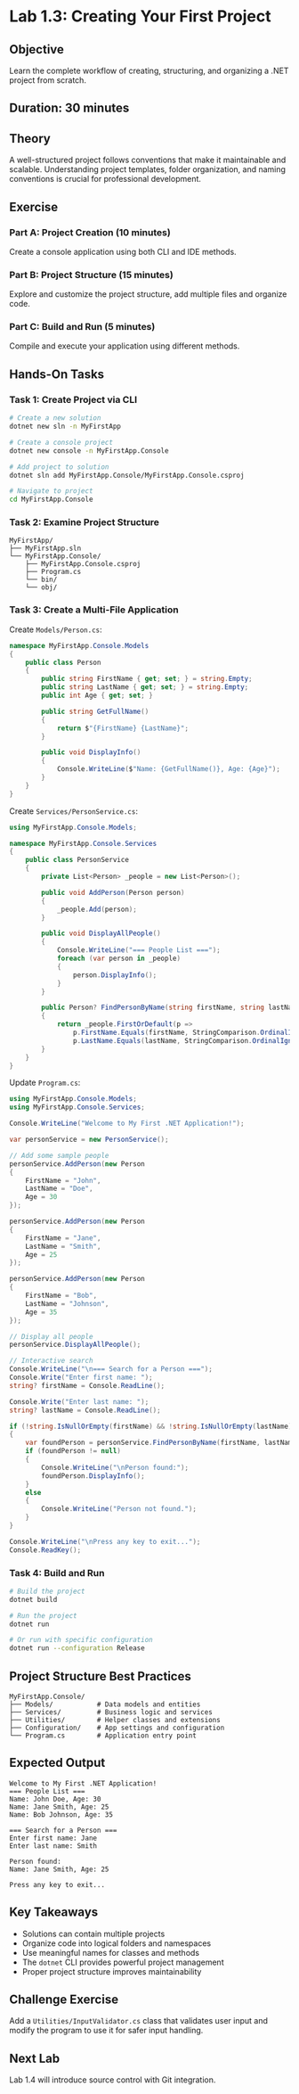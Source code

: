 # Lab 1.3: Creating Your First Project

## Objective
Learn the complete workflow of creating, structuring, and organizing a .NET project from scratch.

## Duration: 30 minutes

## Theory
A well-structured project follows conventions that make it maintainable and scalable. Understanding project templates, folder organization, and naming conventions is crucial for professional development.

## Exercise

### Part A: Project Creation (10 minutes)
Create a console application using both CLI and IDE methods.

### Part B: Project Structure (15 minutes)
Explore and customize the project structure, add multiple files and organize code.

### Part C: Build and Run (5 minutes)
Compile and execute your application using different methods.

## Hands-On Tasks

### Task 1: Create Project via CLI
```bash
# Create a new solution
dotnet new sln -n MyFirstApp

# Create a console project
dotnet new console -n MyFirstApp.Console

# Add project to solution
dotnet sln add MyFirstApp.Console/MyFirstApp.Console.csproj

# Navigate to project
cd MyFirstApp.Console
```

### Task 2: Examine Project Structure
```
MyFirstApp/
├── MyFirstApp.sln
└── MyFirstApp.Console/
    ├── MyFirstApp.Console.csproj
    ├── Program.cs
    └── bin/
    └── obj/
```

### Task 3: Create a Multi-File Application
Create `Models/Person.cs`:
```csharp
namespace MyFirstApp.Console.Models
{
    public class Person
    {
        public string FirstName { get; set; } = string.Empty;
        public string LastName { get; set; } = string.Empty;
        public int Age { get; set; }

        public string GetFullName()
        {
            return $"{FirstName} {LastName}";
        }

        public void DisplayInfo()
        {
            Console.WriteLine($"Name: {GetFullName()}, Age: {Age}");
        }
    }
}
```

Create `Services/PersonService.cs`:
```csharp
using MyFirstApp.Console.Models;

namespace MyFirstApp.Console.Services
{
    public class PersonService
    {
        private List<Person> _people = new List<Person>();

        public void AddPerson(Person person)
        {
            _people.Add(person);
        }

        public void DisplayAllPeople()
        {
            Console.WriteLine("=== People List ===");
            foreach (var person in _people)
            {
                person.DisplayInfo();
            }
        }

        public Person? FindPersonByName(string firstName, string lastName)
        {
            return _people.FirstOrDefault(p => 
                p.FirstName.Equals(firstName, StringComparison.OrdinalIgnoreCase) &&
                p.LastName.Equals(lastName, StringComparison.OrdinalIgnoreCase));
        }
    }
}
```

Update `Program.cs`:
```csharp
using MyFirstApp.Console.Models;
using MyFirstApp.Console.Services;

Console.WriteLine("Welcome to My First .NET Application!");

var personService = new PersonService();

// Add some sample people
personService.AddPerson(new Person 
{ 
    FirstName = "John", 
    LastName = "Doe", 
    Age = 30 
});

personService.AddPerson(new Person 
{ 
    FirstName = "Jane", 
    LastName = "Smith", 
    Age = 25 
});

personService.AddPerson(new Person 
{ 
    FirstName = "Bob", 
    LastName = "Johnson", 
    Age = 35 
});

// Display all people
personService.DisplayAllPeople();

// Interactive search
Console.WriteLine("\n=== Search for a Person ===");
Console.Write("Enter first name: ");
string? firstName = Console.ReadLine();

Console.Write("Enter last name: ");
string? lastName = Console.ReadLine();

if (!string.IsNullOrEmpty(firstName) && !string.IsNullOrEmpty(lastName))
{
    var foundPerson = personService.FindPersonByName(firstName, lastName);
    if (foundPerson != null)
    {
        Console.WriteLine("\nPerson found:");
        foundPerson.DisplayInfo();
    }
    else
    {
        Console.WriteLine("Person not found.");
    }
}

Console.WriteLine("\nPress any key to exit...");
Console.ReadKey();
```

### Task 4: Build and Run
```bash
# Build the project
dotnet build

# Run the project
dotnet run

# Or run with specific configuration
dotnet run --configuration Release
```

## Project Structure Best Practices

```
MyFirstApp.Console/
├── Models/           # Data models and entities
├── Services/         # Business logic and services
├── Utilities/        # Helper classes and extensions
├── Configuration/    # App settings and configuration
└── Program.cs        # Application entry point
```

## Expected Output
```
Welcome to My First .NET Application!
=== People List ===
Name: John Doe, Age: 30
Name: Jane Smith, Age: 25
Name: Bob Johnson, Age: 35

=== Search for a Person ===
Enter first name: Jane
Enter last name: Smith

Person found:
Name: Jane Smith, Age: 25

Press any key to exit...
```

## Key Takeaways
- Solutions can contain multiple projects
- Organize code into logical folders and namespaces
- Use meaningful names for classes and methods
- The `dotnet` CLI provides powerful project management
- Proper project structure improves maintainability

## Challenge Exercise
Add a `Utilities/InputValidator.cs` class that validates user input and modify the program to use it for safer input handling.

## Next Lab
Lab 1.4 will introduce source control with Git integration.
